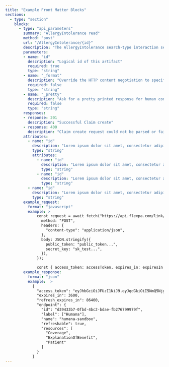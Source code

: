 ```yaml
---
title: "Example Front Matter Blocks"
sections:
  - type: "section"
    blocks:
      - type: "api_parameters"
        summary: "AllergyIntolerance read"
        method: "post"
        url: "/AllergyIntolerance/{id}"
        description: "The AllergyIntolerance search-type interaction searches a set of resources based on some filter criteria."
        parameters:
        - name: "id"
          description: "Logical id of this artifact"
          required: true
          type: "string"
        - name: "_format"
          description: "Override the HTTP content negotiation to specify JSON or XML response format"
          required: false
          type: "string"
        - name: "_pretty"
          description: "Ask for a pretty printed response for human convenience"
          required: false
          type: "string"
        responses:
        - response: 201
          description: "Successful Claim create"
        - response: 400
          description: "Claim create request could not be parsed or failed basic FHIR validation rules."
        attributes:
          - name: "id"
            description: "Lorem ipsum dolor sit amet, consectetur adipiscing elit, sed do eiusmod tempor incididunt ut labore et dolore magna aliqua. "
            type: "string"
            attributes:
              - name: "id"
                description: "Lorem ipsum dolor sit amet, consectetur adipiscing elit, sed do eiusmod tempor incididunt ut labore et dolore magna aliqua. "
                type: "string"
              - name: "id"
                description: "Lorem ipsum dolor sit amet, consectetur adipiscing elit, sed do eiusmod tempor incididunt ut labore et dolore magna aliqua. "
                type: "string"
          - name: "id"
            description: "Lorem ipsum dolor sit amet, consectetur adipiscing elit, sed do eiusmod tempor incididunt ut labore et dolore magna aliqua. "
            type: "string"
        example_request:
          format: "javascript"
          example: >
              const request = await fetch("https://api.flexpa.com/link/exchange", {
                method: "POST",
                headers: {
                  "content-type": "application/json",
                },
                body: JSON.stringify({
                  public_token: "public_token...",
                  secret_key: "sk_test...",
                }),
              });

              const { access_token: accessToken, expires_in: expiresIn } = await request.json();
        example_response:
          format: "json"
          example:  >
            {
              "access_token": "eyJhbGciOiJFUzI1NiJ9.eyJqdGkiOiI5NmQ5Njgw...",
              "expires_in": 3600,
              "refresh_expires_in": 86400,
              "endpoint": {
                "id": "d39433b7-0fbd-4bc2-bdae-fb276799979f",
                "label": ["Humana"],
                "name": "humana-sandbox",
                "refreshable": true,
                "resources": [
                  "Coverage",
                  "ExplanationOfBenefit",
                  "Patient"
                ]
              }
            }
---
```


